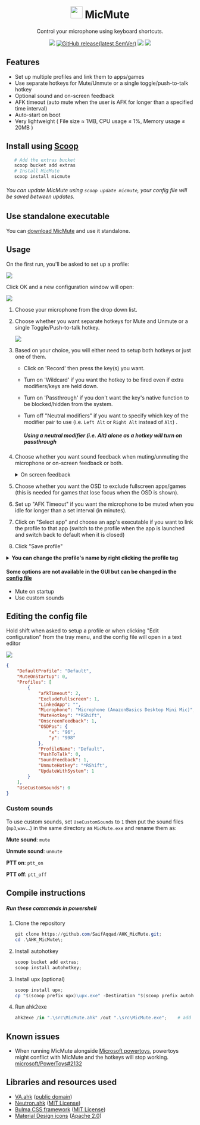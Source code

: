 <h1 align="center">
    <img src="./src/resources/MicMute.ico" width="32" height="32"></img>
    MicMute
</h1>
<p align="center">
    Control your microphone using keyboard shortcuts.
</p>
<p align="center">
    <a href="https://github.com/SaifAqqad/AHK_MicMute/actions?query=workflow%3Acompile_prerelease"><img src="https://img.shields.io/github/workflow/status/SaifAqqad/AHK_MicMute/compile_prerelease/master?color=%23FC4C20&logo=ahk&style=for-the-badge"></img></a>
    <a href="https://github.com/SaifAqqad/AHK_MicMute/releases/latest"><img alt="GitHub release(latest SemVer)"src="https://img.shields.io/github/v/release/SaifAqqad/AHK_MicMute?color=%23FF5B20&label=Latest&style=for-the-badge"></a>
    <a href="https://github.com/SaifAqqad/AHK_MicMute/releases/latest"><img src="https://img.shields.io/github/downloads/SaifAqqad/AHK_MicMute/total?color=%23FF6920&style=for-the-badge"></img></a>
    <a href="https://www.autohotkey.com/docs/AHKL_ChangeLog.htm#v1.1.33.02"><img src="https://img.shields.io/badge/AHK-v1.1.33.02-%23FF7720?style=for-the-badge"></img></a>
</p>

## Features

   * Set up multiple profiles and link them to apps/games
   * Use separate hotkeys for Mute/Unmute or a single toggle/push-to-talk hotkey
   * Optional sound and on-screen feedback
   * AFK timeout (auto mute when the user is AFK for longer than a specified time interval)
   * Auto-start on boot
   * Very lightweight ( File size ≈ 1MB, CPU usage ≤ 1%, Memory usage ≤ 20MB )
## Install using [Scoop](https://scoop.sh)

   ```powershell
      # Add the extras bucket
      scoop bucket add extras
      # Install MicMute
      scoop install micmute
   ```
   ###### You can update MicMute using `scoop update micmute`, your config file will be saved between updates.

## Use standalone executable
   You can [download MicMute](https://github.com/SaifAqqad/AHK_MicMute/releases/latest/download/MicMute.exe) and use it standalone.

## Usage

On the first run, you'll be asked to set up a profile:

![](./src/resources/firstsetupdialog.png)

Click OK and a new configuration window will open:

![](./src/resources/configwindow_1.png)


1. Choose your microphone from the drop down list.

2. Choose whether you want separate hotkeys for Mute and Unmute or a single Toggle/Push-to-talk hotkey.

      ![](./src/resources/configwindow_2.png)


3. Based on your choice, you will either need to setup both hotkeys or just one of them.
        
   - Click on 'Record' then press the key(s) you want.
   - Turn on 'Wildcard' if you want the hotkey to be fired even if extra modifiers/keys are held down.
   - Turn on 'Passthrough' if you don't want the key's native function to be blocked/hidden from the system.
   - Turn off "Neutral modifiers" if you want to specify which key of the modifier pair to use (i.e. `Left Alt` or `Right Alt` instead of `Alt`) .
      
      ##### Using a neutral modifier (i.e. Alt) alone as a hotkey will turn on passthrough
   
4. Choose whether you want sound feedback when muting/unmuting the microphone or on-screen feedback or both.



   <details><summary>On screen feedback</summary>
   
   ![](./src/resources/OSD.gif)
   
   </details>

5. Choose whether you want the OSD to exclude fullscreen apps/games (this is needed for games that lose focus when the OSD is shown).

7. Set up "AFK Timeout" if you want the microphone to be muted when you idle for longer than a set interval (in minutes).

8. Click on "Select app" and choose an app's executable if you want to link the profile to that app (switch to the profile when the app is launched and switch back to default when it is closed)

9. Click "Save profile"

<details><summary><b>You can change the profile's name by right clicking the profile tag</b></summary> 

![](./src/resources/edit_name.gif)
</details>

#### Some options are not available in the GUI but can be changed in the [config file](#editing-the-config-file)
* Mute on startup
* Use custom sounds
## Editing the config file
 Hold shift when asked to setup a profile or when clicking "Edit configuration" from the tray menu, and the config file will open in a text editor

![](./src/resources/firstsetupdialog.png)

```json
{
    "DefaultProfile": "Default",
    "MuteOnStartup": 0,
    "Profiles": [
        {
            "afkTimeout": 2,
            "ExcludeFullscreen": 1,
            "LinkedApp": "",
            "Microphone": "Microphone (AmazonBasics Desktop Mini Mic)",
            "MuteHotkey": "*RShift",
            "OnscreenFeedback": 1,
            "OSDPos": {
                "x": "96",
                "y": "998"
            },
            "ProfileName": "Default",
            "PushToTalk": 0,
            "SoundFeedback": 1,
            "UnmuteHotkey": "*RShift",
            "UpdateWithSystem": 1
        }
    ],
    "UseCustomSounds": 0
}
```
### Custom sounds
To use custom sounds, set `UseCustomSounds` to `1` then put the sound files (`mp3`,`wav`...) in the same directory as `MicMute.exe` and rename them as:

**Mute sound**: `mute` 

**Unmute sound**: `unmute` 

**PTT on**: `ptt_on` 

**PTT off**: `ptt_off`

## Compile instructions
##### Run these commands in powershell
1. Clone the repository
    ```powershell
    git clone https://github.com/SaifAqqad/AHK_MicMute.git;
    cd .\AHK_MicMute\;
    ```
2. Install autohotkey
    ```powershell
    scoop bucket add extras;
    scoop install autohotkey;
    ```
3. Install upx (optional)
    ```powershell
    scoop install upx;
    cp "$(scoop prefix upx)\upx.exe" -Destination "$(scoop prefix autohotkey)\Compiler\";
    ```
4. Run ahk2exe
    ```powershell
    ahk2exe /in ".\src\MicMute.ahk" /out ".\src\MicMute.exe";    # add `/compress 2` if upx was installed
    ```

## Known issues
* When running MicMute alongside [Microsoft powertoys](https://github.com/microsoft/PowerToys), powertoys might conflict with MicMute and the hotkeys will stop working. [microsoft/PowerToys#2132](https://github.com/microsoft/PowerToys/issues/2132)

## Libraries and resources used

   * [VA.ahk](https://autohotkey.com/board/topic/21984-vista-audio-control-functions/) ([public domain](https://autohotkey.com/board/topic/36032-lexikos-default-copyright-license/))
   * [Neutron.ahk](https://github.com/G33kDude/Neutron.ahk) ([MIT License](https://github.com/G33kDude/Neutron.ahk/blob/master/LICENSE))
   * [Bulma CSS framework](https://bulma.io/) ([MIT License](https://github.com/jgthms/bulma/blob/master/LICENSE))
   * [Material Design icons](https://github.com/Templarian/MaterialDesign) ([Apache 2.0](https://github.com/Templarian/MaterialDesign/blob/master/LICENSE))
